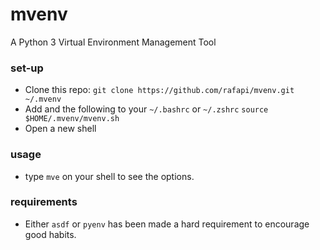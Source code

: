 # mvenv
A Python 3 Virtual Environment Management Tool
### set-up
* Clone this repo: `git clone https://github.com/rafapi/mvenv.git ~/.mvenv`
* Add and the following to your `~/.bashrc` or `~/.zshrc`
`source $HOME/.mvenv/mvenv.sh`
* Open a new shell
### usage
* type `mve` on your shell to see the options.
### requirements
* Either `asdf` or `pyenv` has been made a hard requirement to encourage good habits.
